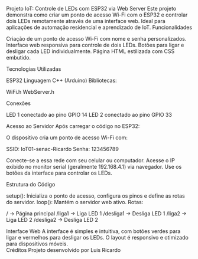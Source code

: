 Projeto IoT: Controle de LEDs com ESP32 via Web Server
Este projeto demonstra como criar um ponto de acesso Wi-Fi com o ESP32 e controlar dois LEDs remotamente através de uma interface web. Ideal para aplicações de automação residencial e aprendizado de IoT.
 Funcionalidades

Criação de um ponto de acesso Wi-Fi com nome e senha personalizados.
Interface web responsiva para controle de dois LEDs.
Botões para ligar e desligar cada LED individualmente.
Página HTML estilizada com CSS embutido.

 Tecnologias Utilizadas

ESP32
Linguagem C++ (Arduino)
Bibliotecas:

WiFi.h
WebServer.h



Conexões

LED 1 conectado ao pino GPIO 14
LED 2 conectado ao pino GPIO 33

 Acesso ao Servidor
Após carregar o código no ESP32:

O dispositivo cria um ponto de acesso Wi-Fi com:

SSID: IoT01-senac-Ricardo
Senha: 123456789


Conecte-se a essa rede com seu celular ou computador.
Acesse o IP exibido no monitor serial (geralmente 192.168.4.1) via navegador.
Use os botões da interface para controlar os LEDs.

 Estrutura do Código

setup(): Inicializa o ponto de acesso, configura os pinos e define as rotas do servidor.
loop(): Mantém o servidor web ativo.
Rotas:

/ → Página principal
/liga1 → Liga LED 1
/desliga1 → Desliga LED 1
/liga2 → Liga LED 2
/desliga2 → Desliga LED 2



 Interface Web
A interface é simples e intuitiva, com botões verdes para ligar e vermelhos para desligar os LEDs. O layout é responsivo e otimizado para dispositivos móveis.<br>
 Créditos
Projeto desenvolvido por Luis Ricardo
